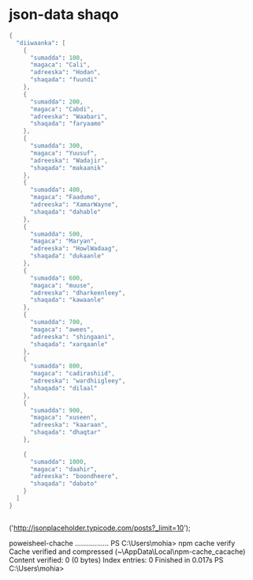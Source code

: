 # json-data shaqo
```s
{
  "diiwaanka": [
    {
      "sumadda": 100,
      "magaca": "Cali",
      "adreeska": "Hodan",
      "shaqada": "fuundi"
    },
    {
      "sumadda": 200,
      "magaca": "Cabdi",
      "adreeska": "Waabari",
      "shaqada": "faryaamo"
    },
    {
      "sumadda": 300,
      "magaca": "Yuusuf",
      "adreeska": "Wadajir",
      "shaqada": "makaanik"
    },
    {
      "sumadda": 400,
      "magaca": "Faadumo",
      "adreeska": "XamarWayne",
      "shaqada": "dahable"
    },
    {
      "sumadda": 500,
      "magaca": "Maryan",
      "adreeska": "HowlWadaag",
      "shaqada": "dukaanle"
    },
    {
      "sumadda": 600,
      "magaca": "muuse",
      "adreeska": "dharkeenleey",
      "shaqada": "kawaanle"
    },
    {
      "sumadda": 700,
      "magaca": "awees",
      "adreeska": "shingaani",
      "shaqada": "xarqaanle"
    },
    {
      "sumadda": 800,
      "magaca": "cadirashiid",
      "adreeska": "wardhiigleey",
      "shaqada": "dilaal"
    },
    {
      "sumadda": 900,
      "magaca": "xuseen",
      "adreeska": "kaaraan",
      "shaqada": "dhaqtar"
    },
  
    {
      "sumadda": 1000,
      "magaca": "daahir",
      "adreeska": "boondheere",
      "shaqada": "dabato"
    }
  ]
}



```

('http://jsonplaceholder.typicode.com/posts?_limit=10');

poweisheel-chache
.................
PS C:\Users\mohia> npm cache verify
Cache verified and compressed (~\AppData\Local\npm-cache\_cacache)
Content verified: 0 (0 bytes)
Index entries: 0
Finished in 0.017s
PS C:\Users\mohia>
